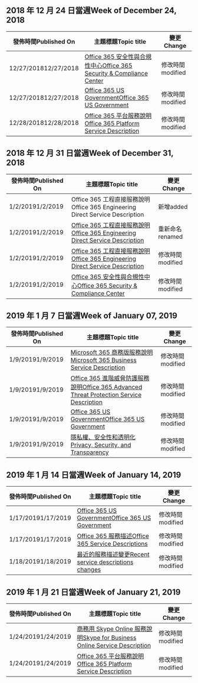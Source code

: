 <!-- This file is generated automatically each week. Changes made to this file will be overwritten.-->




## <a name="week-of-december-24-2018"></a><span data-ttu-id="095f8-101">2018 年 12 月 24 日當週</span><span class="sxs-lookup"><span data-stu-id="095f8-101">Week of December 24, 2018</span></span>


| <span data-ttu-id="095f8-102">發佈時間</span><span class="sxs-lookup"><span data-stu-id="095f8-102">Published On</span></span> |<span data-ttu-id="095f8-103">主題標題</span><span class="sxs-lookup"><span data-stu-id="095f8-103">Topic title</span></span> | <span data-ttu-id="095f8-104">變更</span><span class="sxs-lookup"><span data-stu-id="095f8-104">Change</span></span> |
|------|------------|--------|
| <span data-ttu-id="095f8-105">12/27/2018</span><span class="sxs-lookup"><span data-stu-id="095f8-105">12/27/2018</span></span> | [<span data-ttu-id="095f8-106">Office 365 安全性與合規性中心</span><span class="sxs-lookup"><span data-stu-id="095f8-106">Office 365 Security & Compliance Center</span></span>](/Office365/ServiceDescriptions/office-365-platform-service-description/office-365-securitycompliance-center) | <span data-ttu-id="095f8-107">修改時間</span><span class="sxs-lookup"><span data-stu-id="095f8-107">modified</span></span> |
| <span data-ttu-id="095f8-108">12/27/2018</span><span class="sxs-lookup"><span data-stu-id="095f8-108">12/27/2018</span></span> | [<span data-ttu-id="095f8-109">Office 365 US Government</span><span class="sxs-lookup"><span data-stu-id="095f8-109">Office 365 US Government</span></span>](/Office365/ServiceDescriptions/office-365-platform-service-description/office-365-us-government/office-365-us-government) | <span data-ttu-id="095f8-110">修改時間</span><span class="sxs-lookup"><span data-stu-id="095f8-110">modified</span></span> |
| <span data-ttu-id="095f8-111">12/28/2018</span><span class="sxs-lookup"><span data-stu-id="095f8-111">12/28/2018</span></span> | [<span data-ttu-id="095f8-112">Office 365 平台服務說明</span><span class="sxs-lookup"><span data-stu-id="095f8-112">Office 365 Platform Service Description</span></span>](/Office365/ServiceDescriptions/office-365-platform-service-description/office-365-platform-service-description) | <span data-ttu-id="095f8-113">修改時間</span><span class="sxs-lookup"><span data-stu-id="095f8-113">modified</span></span> |


## <a name="week-of-december-31-2018"></a><span data-ttu-id="095f8-114">2018 年 12 月 31 日當週</span><span class="sxs-lookup"><span data-stu-id="095f8-114">Week of December 31, 2018</span></span>


| <span data-ttu-id="095f8-115">發佈時間</span><span class="sxs-lookup"><span data-stu-id="095f8-115">Published On</span></span> |<span data-ttu-id="095f8-116">主題標題</span><span class="sxs-lookup"><span data-stu-id="095f8-116">Topic title</span></span> | <span data-ttu-id="095f8-117">變更</span><span class="sxs-lookup"><span data-stu-id="095f8-117">Change</span></span> |
|------|------------|--------|
| <span data-ttu-id="095f8-118">1/2/2019</span><span class="sxs-lookup"><span data-stu-id="095f8-118">1/2/2019</span></span> | <span data-ttu-id="095f8-119">Office 365 工程直接服務說明</span><span class="sxs-lookup"><span data-stu-id="095f8-119">Office 365 Engineering Direct Service Description</span></span> | <span data-ttu-id="095f8-120">新增</span><span class="sxs-lookup"><span data-stu-id="095f8-120">added</span></span> |
| <span data-ttu-id="095f8-121">1/2/2019</span><span class="sxs-lookup"><span data-stu-id="095f8-121">1/2/2019</span></span> | [<span data-ttu-id="095f8-122">Office 365 工程直接服務說明</span><span class="sxs-lookup"><span data-stu-id="095f8-122">Office 365 Engineering Direct Service Description</span></span>](/Office365/ServiceDescriptions/office-365-engineering-direct-service-description) | <span data-ttu-id="095f8-123">重新命名</span><span class="sxs-lookup"><span data-stu-id="095f8-123">renamed</span></span> |
| <span data-ttu-id="095f8-124">1/2/2019</span><span class="sxs-lookup"><span data-stu-id="095f8-124">1/2/2019</span></span> | [<span data-ttu-id="095f8-125">Office 365 工程直接服務說明</span><span class="sxs-lookup"><span data-stu-id="095f8-125">Office 365 Engineering Direct Service Description</span></span>](/Office365/ServiceDescriptions/office-365-engineering-direct-service-description) | <span data-ttu-id="095f8-126">修改時間</span><span class="sxs-lookup"><span data-stu-id="095f8-126">modified</span></span> |
| <span data-ttu-id="095f8-127">1/2/2019</span><span class="sxs-lookup"><span data-stu-id="095f8-127">1/2/2019</span></span> | [<span data-ttu-id="095f8-128">Office 365 安全性與合規性中心</span><span class="sxs-lookup"><span data-stu-id="095f8-128">Office 365 Security & Compliance Center</span></span>](/Office365/ServiceDescriptions/office-365-platform-service-description/office-365-securitycompliance-center) | <span data-ttu-id="095f8-129">修改時間</span><span class="sxs-lookup"><span data-stu-id="095f8-129">modified</span></span> |


## <a name="week-of-january-07-2019"></a><span data-ttu-id="095f8-130">2019 年 1 月 7 日當週</span><span class="sxs-lookup"><span data-stu-id="095f8-130">Week of January 07, 2019</span></span>


| <span data-ttu-id="095f8-131">發佈時間</span><span class="sxs-lookup"><span data-stu-id="095f8-131">Published On</span></span> |<span data-ttu-id="095f8-132">主題標題</span><span class="sxs-lookup"><span data-stu-id="095f8-132">Topic title</span></span> | <span data-ttu-id="095f8-133">變更</span><span class="sxs-lookup"><span data-stu-id="095f8-133">Change</span></span> |
|------|------------|--------|
| <span data-ttu-id="095f8-134">1/9/2019</span><span class="sxs-lookup"><span data-stu-id="095f8-134">1/9/2019</span></span> | [<span data-ttu-id="095f8-135">Microsoft 365 商務版服務說明</span><span class="sxs-lookup"><span data-stu-id="095f8-135">Microsoft 365 Business Service Description</span></span>](/Office365/ServiceDescriptions/microsoft-365-business-service-description) | <span data-ttu-id="095f8-136">修改時間</span><span class="sxs-lookup"><span data-stu-id="095f8-136">modified</span></span> |
| <span data-ttu-id="095f8-137">1/9/2019</span><span class="sxs-lookup"><span data-stu-id="095f8-137">1/9/2019</span></span> | [<span data-ttu-id="095f8-138">Office 365 進階威脅防護服務說明</span><span class="sxs-lookup"><span data-stu-id="095f8-138">Office 365 Advanced Threat Protection Service Description</span></span>](/Office365/ServiceDescriptions/office-365-advanced-threat-protection-service-description) | <span data-ttu-id="095f8-139">修改時間</span><span class="sxs-lookup"><span data-stu-id="095f8-139">modified</span></span> |
| <span data-ttu-id="095f8-140">1/9/2019</span><span class="sxs-lookup"><span data-stu-id="095f8-140">1/9/2019</span></span> | [<span data-ttu-id="095f8-141">Office 365 US Government</span><span class="sxs-lookup"><span data-stu-id="095f8-141">Office 365 US Government</span></span>](/Office365/ServiceDescriptions/office-365-platform-service-description/office-365-us-government/office-365-us-government) | <span data-ttu-id="095f8-142">修改時間</span><span class="sxs-lookup"><span data-stu-id="095f8-142">modified</span></span> |
| <span data-ttu-id="095f8-143">1/9/2019</span><span class="sxs-lookup"><span data-stu-id="095f8-143">1/9/2019</span></span> | [<span data-ttu-id="095f8-144">隱私權、安全性和透明化</span><span class="sxs-lookup"><span data-stu-id="095f8-144">Privacy, Security, and Transparency</span></span>](/Office365/ServiceDescriptions/office-365-platform-service-description/privacy-security-and-transparency) | <span data-ttu-id="095f8-145">修改時間</span><span class="sxs-lookup"><span data-stu-id="095f8-145">modified</span></span> |


## <a name="week-of-january-14-2019"></a><span data-ttu-id="095f8-146">2019 年 1 月 14 日當週</span><span class="sxs-lookup"><span data-stu-id="095f8-146">Week of January 14, 2019</span></span>


| <span data-ttu-id="095f8-147">發佈時間</span><span class="sxs-lookup"><span data-stu-id="095f8-147">Published On</span></span> |<span data-ttu-id="095f8-148">主題標題</span><span class="sxs-lookup"><span data-stu-id="095f8-148">Topic title</span></span> | <span data-ttu-id="095f8-149">變更</span><span class="sxs-lookup"><span data-stu-id="095f8-149">Change</span></span> |
|------|------------|--------|
| <span data-ttu-id="095f8-150">1/17/2019</span><span class="sxs-lookup"><span data-stu-id="095f8-150">1/17/2019</span></span> | [<span data-ttu-id="095f8-151">Office 365 US Government</span><span class="sxs-lookup"><span data-stu-id="095f8-151">Office 365 US Government</span></span>](/Office365/ServiceDescriptions/office-365-platform-service-description/office-365-us-government/office-365-us-government) | <span data-ttu-id="095f8-152">修改時間</span><span class="sxs-lookup"><span data-stu-id="095f8-152">modified</span></span> |
| <span data-ttu-id="095f8-153">1/17/2019</span><span class="sxs-lookup"><span data-stu-id="095f8-153">1/17/2019</span></span> | [<span data-ttu-id="095f8-154">Office 365 服務描述</span><span class="sxs-lookup"><span data-stu-id="095f8-154">Office 365 Service Descriptions </span></span>](/Office365/ServiceDescriptions/office-365-service-descriptions-technet-library) | <span data-ttu-id="095f8-155">修改時間</span><span class="sxs-lookup"><span data-stu-id="095f8-155">modified</span></span> |
| <span data-ttu-id="095f8-156">1/18/2019</span><span class="sxs-lookup"><span data-stu-id="095f8-156">1/18/2019</span></span> | [<span data-ttu-id="095f8-157">最近的服務描述變更</span><span class="sxs-lookup"><span data-stu-id="095f8-157">Recent service descriptions changes</span></span>](/Office365/ServiceDescriptions/recent-service-descriptions-changes) | <span data-ttu-id="095f8-158">修改時間</span><span class="sxs-lookup"><span data-stu-id="095f8-158">modified</span></span> |


## <a name="week-of-january-21-2019"></a><span data-ttu-id="095f8-159">2019 年 1 月 21 日當週</span><span class="sxs-lookup"><span data-stu-id="095f8-159">Week of January 21, 2019</span></span>


| <span data-ttu-id="095f8-160">發佈時間</span><span class="sxs-lookup"><span data-stu-id="095f8-160">Published On</span></span> |<span data-ttu-id="095f8-161">主題標題</span><span class="sxs-lookup"><span data-stu-id="095f8-161">Topic title</span></span> | <span data-ttu-id="095f8-162">變更</span><span class="sxs-lookup"><span data-stu-id="095f8-162">Change</span></span> |
|------|------------|--------|
| <span data-ttu-id="095f8-163">1/24/2019</span><span class="sxs-lookup"><span data-stu-id="095f8-163">1/24/2019</span></span> | [<span data-ttu-id="095f8-164">商務用 Skype Online 服務說明</span><span class="sxs-lookup"><span data-stu-id="095f8-164">Skype for Business Online Service Description</span></span>](/Office365/ServiceDescriptions/skype-for-business-online-service-description/skype-for-business-online-service-description) | <span data-ttu-id="095f8-165">修改時間</span><span class="sxs-lookup"><span data-stu-id="095f8-165">modified</span></span> |
| <span data-ttu-id="095f8-166">1/24/2019</span><span class="sxs-lookup"><span data-stu-id="095f8-166">1/24/2019</span></span> | [<span data-ttu-id="095f8-167">Office 365 平台服務說明</span><span class="sxs-lookup"><span data-stu-id="095f8-167">Office 365 Platform Service Description</span></span>](/Office365/ServiceDescriptions/office-365-platform-service-description/office-365-platform-service-description) | <span data-ttu-id="095f8-168">修改時間</span><span class="sxs-lookup"><span data-stu-id="095f8-168">modified</span></span> |
